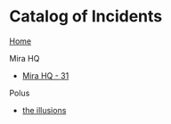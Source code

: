 # Catalog of Incidents

[Home](../index.md)

Mira HQ

+ [Mira HQ - 31](Incidents/Mira-001.md)

Polus

+ [the illusions](Incidents/Polus-001.md)